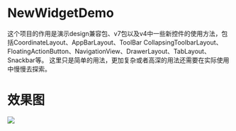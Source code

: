 # NewWidgetDemo
这个项目的作用是演示design兼容包、v7包以及v4中一些新控件的使用方法，包括CoordinateLayout、AppBarLayout、ToolBar
CollapsingToolbarLayout、FloatingActionButton、NavigationView、DrawerLayout、TabLayout、Snackbar等。
这里只是简单的用法，更加复杂或者高深的用法还需要在实际使用中慢慢去探索。

# 效果图
![](https://github.com/Damonzh/NewWidgetDemo/tree/master/screenshot/screenshot.gif)